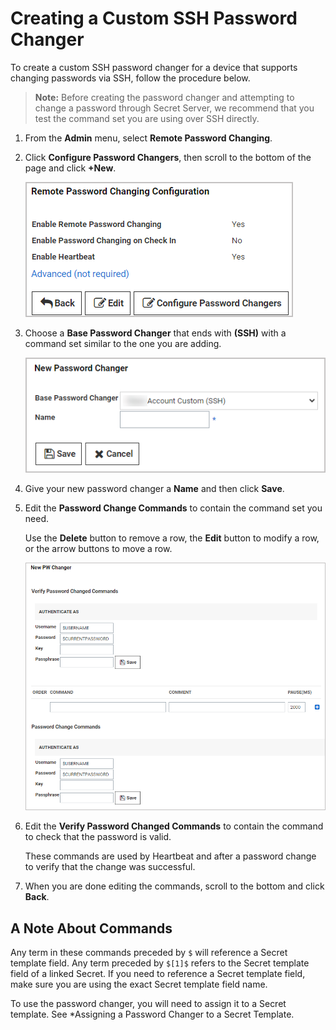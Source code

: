 [title]: # (Creating a Custom SSH Password Changer)
[tags]: # (custom,remote,ssh,password changer)
[priority]: # (1000)

# Creating a Custom SSH Password Changer

To create a custom SSH password changer for a device that supports changing passwords via SSH, follow the procedure below.

>**Note:** Before creating the password changer and attempting to change a password through Secret Server, we recommend that you test the command set you are using over SSH directly.

1. From the **Admin** menu, select **Remote Password Changing**.

1. Click **Configure Password Changers**, then scroll to the bottom of the page and click **+New**.

   ![image-configure-password-changers](images\configure-password-changers.png)

1. Choose a **Base Password Changer** that ends with **(SSH)** with a command set similar to the one you are adding.

   ![image-base-password-changer](images\base-password-changer.png)

1. Give your new password changer a **Name** and then click **Save**.

1. Edit the **Password Change Commands** to contain the command set you need.

   Use the **Delete** button to remove a row, the **Edit** button to modify a row, or the arrow buttons to move a row.

   ![image-edit-commands](images\edit-commands.png)

1. Edit the **Verify Password Changed Commands** to contain the command to check that the password is valid.

   These commands are used by Heartbeat and after a password change to verify that the change was successful.

1. When you are done editing the commands, scroll to the bottom and click **Back**.

## A Note About Commands

Any term in these commands preceded by `$` will reference a Secret template field.
Any term preceded by `$[1]$` refers to the Secret template field of a linked Secret.
If you need to reference a Secret template field, make sure you are using the exact Secret template field name.

To use the password changer, you will need to assign it to a Secret template. See *Assigning a Password Changer to a Secret Template.
